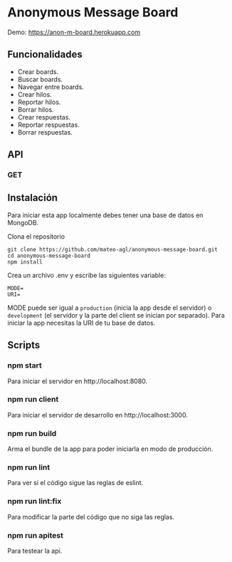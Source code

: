 ﻿# Anonymous Message Board
Demo: https://anon-m-board.herokuapp.com

## Funcionalidades

- Crear boards.
- Buscar boards.
- Navegar entre boards.
- Crear hilos.
- Reportar hilos.
- Borrar hilos.
- Crear respuestas.
- Reportar respuestas.
- Borrar respuestas.

## API

### GET


## Instalación

Para iniciar esta app localmente debes tener una base de datos en MongoDB.

Clona el repositorio
```
git clone https://github.com/mateo-agl/anonymous-message-board.git
cd anonymous-message-board
npm install
```
Crea un archivo .env y escribe las siguientes variable:
```
MODE=
URI=
```
MODE puede ser igual a `production` (inicia la app desde el servidor) o `development` (el servidor y la parte del client se inician por separado). Para iniciar la app necesitas la URI de tu base de datos.

## Scripts

### npm start
Para iniciar el servidor en http://localhost:8080.

### npm run client
Para iniciar el servidor de desarrollo en http://localhost:3000.

### npm run build
Arma el bundle de la app para poder iniciarla en modo de producción.

### npm run lint
Para ver si el código sigue las reglas de eslint.

### npm run lint:fix
Para modificar la parte del código que no siga las reglas.

### npm run apitest
Para testear la api.
